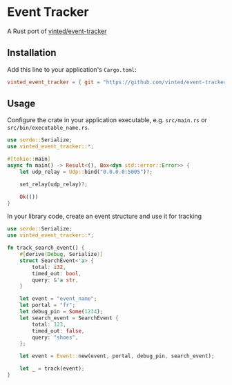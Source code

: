 # Event Tracker

A Rust port of [vinted/event-tracker](https://github.com/vinted/event-tracker)

## Installation

Add this line to your application's `Cargo.toml`:

```toml
vinted_event_tracker = { git = "https://github.com/vinted/event-tracker-rs" }
```

## Usage

Configure the crate in your application executable, e.g. `src/main.rs` or `src/bin/executable_name.rs`.

```rust
use serde::Serialize;
use vinted_event_tracker::*;

#[tokio::main]
async fn main() -> Result<(), Box<dyn std::error::Error>> {
    let udp_relay = Udp::bind("0.0.0.0:5005")?;

    set_relay(udp_relay)?;

    Ok(())
}
```

In your library code, create an event structure and use it for tracking

```rust
use serde::Serialize;
use vinted_event_tracker::*;

fn track_search_event() {
    #[derive(Debug, Serialize)]
    struct SearchEvent<'a> {
        total: i32,
        timed_out: bool,
        query: &'a str,
    }

    let event = "event_name";
    let portal = "fr";
    let debug_pin = Some(1234);
    let search_event = SearchEvent {
        total: 123,
        timed_out: false,
        query: "shoes",
    };

    let event = Event::new(event, portal, debug_pin, search_event);

    let _ = track(event);
}
```
